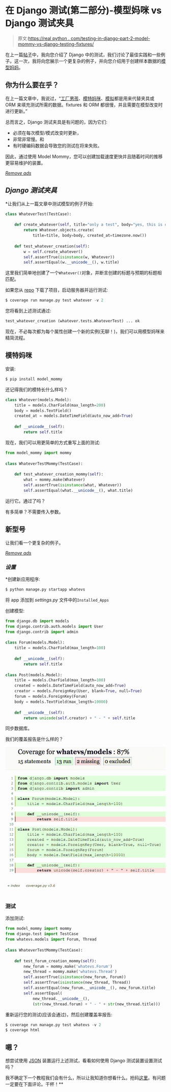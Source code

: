 # 在 Django 测试(第二部分)-模型妈咪 vs Django 测试夹具

> 原文:[https://real python . com/testing-in-django-part-2-model-mommy-vs-django-testing-fixtures/](https://realpython.com/testing-in-django-part-2-model-mommy-vs-django-testing-fixtures/)

在上一篇[帖子](https://realpython.com/testing-in-django-part-1-best-practices-and-examples/)中，我向您介绍了 Django 中的测试，我们讨论了最佳实践和一些例子。这一次，我将向您展示一个更复杂的例子，并向您介绍用于创建样本数据的[模型妈妈](https://github.com/vandersonmota/model_mommy)。

## 你为什么要在乎？

在上一篇文章中，我说过，“[工厂男孩](https://github.com/rbarrois/factory_boy)、[模特妈咪](https://github.com/vandersonmota/model_mommy)、[模拟](https://pypi.python.org/pypi/mock)都是用来代替夹具或 ORM 来填充测试所需的数据。fixtures 和 ORM 都很慢，并且需要在模型改变时进行更新。”

总而言之，Django 测试夹具是有问题的，因为它们:

*   必须在每次模型/模式改变时更新，
*   非常非常慢。和
*   有时硬编码数据会导致您的测试在将来失败。

因此，通过使用 Model Mommy，您可以创建加载速度更快并且随着时间的推移更容易维护的装置。

[*Remove ads*](/account/join/)

## *Django 测试夹具*

 *让我们从上一篇文章中测试模型的例子开始:

```py
class WhateverTest(TestCase):

    def create_whatever(self, title="only a test", body="yes, this is only a test"):
        return Whatever.objects.create(
            title=title, body=body, created_at=timezone.now())

    def test_whatever_creation(self):
        w = self.create_whatever()
        self.assertTrue(isinstance(w, Whatever))
        self.assertEqual(w.__unicode__(), w.title)
```

这里我们简单地创建了一个`Whatever()`对象，并断言创建的标题与预期的标题相匹配。

如果您从 [repo](https://github.com/mjhea0/testing-in-django) 下载了项目，启动服务器并运行测试:

```py
$ coverage run manage.py test whatever -v 2
```

您将看到上述测试通过:

```py
test_whatever_creation (whatever.tests.WhateverTest) ... ok
```

现在，不必每次都为每个属性创建一个新的实例(无聊！)，我们可以用模型妈咪来精简流程。

## 模特妈咪

安装:

```py
$ pip install model_mommy
```

还记得我们的模特长什么样吗？

```py
class Whatever(models.Model):
    title = models.CharField(max_length=200)
    body = models.TextField()
    created_at = models.DateTimeField(auto_now_add=True)

    def __unicode__(self):
        return self.title
```

现在，我们可以用更简单的方式重写上面的测试:

```py
from model_mommy import mommy

class WhateverTestMommy(TestCase):

    def test_whatever_creation_mommy(self):
        what = mommy.make(Whatever)
        self.assertTrue(isinstance(what, Whatever))
        self.assertEqual(what.__unicode__(), what.title)
```

运行它。通过了吗？

有多简单？不需要传入参数。

## 新型号

让我们看一个更复杂的例子。

[*Remove ads*](/account/join/)

### *设置*

 *创建新应用程序:

```py
$ python manage.py startapp whatevs
```

将 app 添加到 *settings.py* 文件中的`Installed_Apps`

创建模型:

```py
from django.db import models
from django.contrib.auth.models import User
from django.contrib import admin

class Forum(models.Model):
    title = models.CharField(max_length=100)

    def __unicode__(self):
        return self.title

class Post(models.Model):
    title = models.CharField(max_length=100)
    created = models.DateTimeField(auto_now_add=True)
    creator = models.ForeignKey(User, blank=True, null=True)
    forum = models.ForeignKey(Forum)
    body = models.TextField(max_length=10000)

    def __unicode__(self):
        return unicode(self.creator) + " - " + self.title
```

同步数据库。

我们的覆盖报告是什么样的？

[![Model Mommy test coverage](img/0b49645777c5b2482f1935b275d0fb67.png)](https://files.realpython.com/media/model-mommy.1c5bb3946c6e.png)

### 测试

添加测试:

```py
from model_mommy import mommy
from django.test import TestCase
from whatevs.models import Forum, Thread

class WhateverTestMommy(TestCase):

    def test_forum_creation_mommy(self):
        new_forum = mommy.make('whatevs.Forum')
        new_thread = mommy.make('whatevs.Thread')
        self.assertTrue(isinstance(new_forum, Forum))
        self.assertTrue(isinstance(new_thread, Thread))
        self.assertEqual(new_forum.__unicode__(), new_forum.title)
        self.assertEqual(
            new_thread.__unicode__(), 
            (str(new_thread.forum) + " - " + str(new_thread.title)))
```

重新运行您的测试(应该会通过)，然后创建覆盖率报告:

```py
$ coverage run manage.py test whatevs -v 2
$ coverage html
```

## 嗯？

想尝试使用 [JSON](https://realpython.com/python-json/) 装置运行上述测试，看看如何使用 Django 测试装置设置测试吗？

我不确定下一个教程我们会有什么，所以让我知道你想看什么。抢码[这里](https://github.com/mjhea0/testing-in-django)。有问题一定要在下面评论。干杯！**